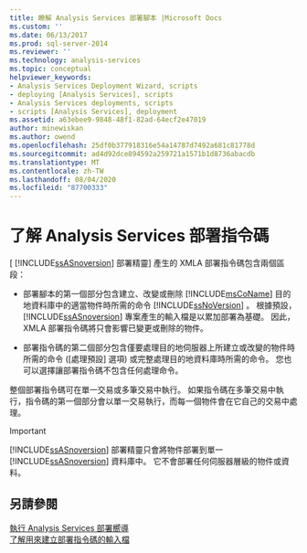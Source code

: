 ```yaml
---
title: 瞭解 Analysis Services 部署腳本 |Microsoft Docs
ms.custom: ''
ms.date: 06/13/2017
ms.prod: sql-server-2014
ms.reviewer: ''
ms.technology: analysis-services
ms.topic: conceptual
helpviewer_keywords:
- Analysis Services Deployment Wizard, scripts
- deploying [Analysis Services], scripts
- Analysis Services deployments, scripts
- scripts [Analysis Services], deployment
ms.assetid: a63ebee9-9848-48f1-82ad-64ecf2e47019
author: minewiskan
ms.author: owend
ms.openlocfilehash: 25df0b377918316e54a14787d7492a681c81778d
ms.sourcegitcommit: ad4d92dce894592a259721a1571b1d8736abacdb
ms.translationtype: MT
ms.contentlocale: zh-TW
ms.lasthandoff: 08/04/2020
ms.locfileid: "87700333"
---
```

# <a name="understanding-the-analysis-services-deployment-script"></a>了解 Analysis Services 部署指令碼
  [ [!INCLUDE[ssASnoversion](../../includes/ssasnoversion-md.md)] 部署精靈] 產生的 XMLA 部署指令碼包含兩個區段：  
  
-   部署腳本的第一個部分包含建立、改變或刪除 [!INCLUDE[msCoName](../../includes/msconame-md.md)] 目的地資料庫中的適當物件時所需的命令 [!INCLUDE[ssNoVersion](../../includes/ssnoversion-md.md)] 。 根據預設， [!INCLUDE[ssASnoversion](../../includes/ssasnoversion-md.md)] 專案產生的輸入檔是以累加部署為基礎。 因此，XMLA 部署指令碼將只會影響已變更或刪除的物件。  
  
-   部署指令碼的第二個部分包含僅要處理目的地伺服器上所建立或改變的物件時所需的命令 ([處理預設] 選項) 或完整處理目的地資料庫時所需的命令。 您也可以選擇讓部署指令碼不包含任何處理命令。  
  
 整個部署指令碼可在單一交易或多筆交易中執行。 如果指令碼在多筆交易中執行，指令碼的第一個部分會以單一交易執行，而每一個物件會在它自己的交易中處理。  
  
> [!IMPORTANT]  
>  [!INCLUDE[ssASnoversion](../../includes/ssasnoversion-md.md)] 部署精靈只會將物件部署到單一 [!INCLUDE[ssASnoversion](../../includes/ssasnoversion-md.md)] 資料庫中。 它不會部署任何伺服器層級的物件或資料。  
  
## <a name="see-also"></a>另請參閱  
 [執行 Analysis Services 部署嚮導](running-the-analysis-services-deployment-wizard.md)   
 [了解用來建立部署指令碼的輸入檔](deployment-script-files-input-used-to-create-deployment-script.md)  
  
  
